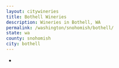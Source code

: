 ```yaml
---
layout: citywineries
title: Bothell Wineries
description: Wineries in Bothell, WA
permalink: /washington/snohomish/bothell/
state: wa
county: snohomish
city: bothell
---
```

-
